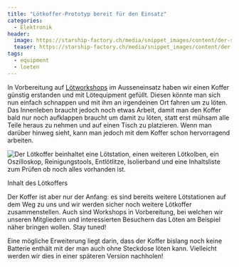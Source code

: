 ```yaml
---
title: "Lötkoffer-Prototyp bereit für den Einsatz"
categories:
  - Elektronik
header:
  image: https://starship-factory.ch/media/snippet_images/content/der-sticker-an-unserem-lotkoffer-beschreibt-grob-den-inhalt-und-bietet-einen-qr-code-uber-welchen-man-die-wikiseite-findet.jpeg
  teaser: https://starship-factory.ch/media/snippet_images/content/der-sticker-an-unserem-lotkoffer-beschreibt-grob-den-inhalt-und-bietet-einen-qr-code-uber-welchen-man-die-wikiseite-findet.jpeg
tags:
  - equipment
  - loeten
---
```


In Vorbereitung auf [Lötworkshops](http://wiki.starship-factory.ch/Veranstaltungen/Workshops/Elektronik/ "Wikiseite zu unseren Elektronikworkshops") im Ausseneinsatz haben wir einen Koffer günstig erstanden und mit Lötequipment gefüllt. Diesen könnte man sich nun einfach schnappen und mit ihm an irgendeinen Ort fahren um zu löten. Das Innenleben braucht jedoch noch etwas Arbeit, damit man den Koffer bald nur noch aufklappen braucht um damit zu löten, statt erst mühsam alle Teile heraus zu nehmen und auf einen Tisch zu platzieren. Wenn man darüber hinweg sieht, kann man jedoch mit dem Koffer schon hervorragend arbeiten.

![Der Lötkoffer beinhaltet eine Lötstation, einen weiteren Lötkolben, ein Oszilloskop, Reinigungstools, Entlötlitze, Isolierband und eine Inhaltsliste zum Prüfen ob noch alles vorhanden ist.](https://starship-factory.ch/media/snippet_images/content/der-lotkoffer-beinhaltet-eine-lotstation-einen-weiteren-lotkolben-ein-oszilloskop-reinigungstools-entlotlitze-isolierband-und-eine-inhaltsliste-zum-prufen-ob-noch-alles-vorhanden-ist.jpeg "Der Lötkoffer beinhaltet eine Lötstation, einen weiteren Lötkolben, ein Oszilloskop, Reinigungstools, Entlötlitze, Isolierband und eine Inhaltsliste zum Prüfen ob noch alles vorhanden ist.")

Inhalt des Lötkoffers

Der Koffer ist aber nur der Anfang: es sind bereits weitere Lötstationen auf dem Weg zu uns und wir werden sicher noch weitere Lötkoffer zusammenstellen. Auch sind Workshops in Vorbereitung, bei welchen wir unseren Mitgliedern und interessierten Besuchern das Löten am Beispiel näher bringen wollen. Stay tuned!

Eine mögliche Erweiterung liegt darin, dass der Koffer bislang noch keine Batterie enthält mit der man auch ohne Steckdose löten kann. Vielleicht werden wir dies in einer späteren Version nachholen!
